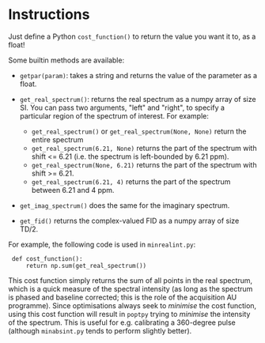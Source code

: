# Instructions

Just define a Python `cost_function()` to return the value you want it to, as a float!

Some builtin methods are available:

 - `getpar(param)`: takes a string and returns the value of the parameter as a float.

 - `get_real_spectrum()`: returns the real spectrum as a numpy array of size SI. You can pass two arguments, "left" and "right", to specify a particular region of the spectrum of interest. For example:

   - `get_real_spectrum()` or `get_real_spectrum(None, None)` return the entire spectrum
   - `get_real_spectrum(6.21, None)` returns the part of the spectrum with shift <= 6.21 (i.e. the spectrum is left-bounded by 6.21 ppm).
   - `get_real_spectrum(None, 6.21)` returns the part of the spectrum with shift >= 6.21.
   - `get_real_spectrum(6.21, 4)` returns the part of the spectrum between 6.21 and 4 ppm.

 - `get_imag_spectrum()` does the same for the imaginary spectrum.
 - `get_fid()` returns the complex-valued FID as a numpy array of size TD/2.

For example, the following code is used in `minrealint.py`:

     def cost_function():
         return np.sum(get_real_spectrum())

This cost function simply returns the sum of all points in the real spectrum, which is a quick measure of the spectral intensity (as long as the spectrum is phased and baseline corrected; this is the role of the acquisition AU programme). Since optimisations always seek to *minimise* the cost function, using this cost function will result in `poptpy` trying to *minimise* the intensity of the spectrum. This is useful for e.g. calibrating a 360-degree pulse (although `minabsint.py` tends to perform slightly better).
